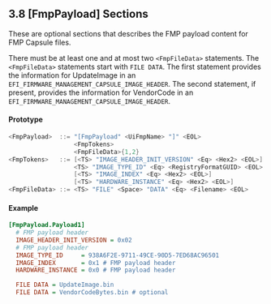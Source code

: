 <!--- @file
  3.8 [FmpPayload] Sections

  Copyright (c) 2006-2017, Intel Corporation. All rights reserved.<BR>

  Redistribution and use in source (original document form) and 'compiled'
  forms (converted to PDF, epub, HTML and other formats) with or without
  modification, are permitted provided that the following conditions are met:

  1) Redistributions of source code (original document form) must retain the
     above copyright notice, this list of conditions and the following
     disclaimer as the first lines of this file unmodified.

  2) Redistributions in compiled form (transformed to other DTDs, converted to
     PDF, epub, HTML and other formats) must reproduce the above copyright
     notice, this list of conditions and the following disclaimer in the
     documentation and/or other materials provided with the distribution.

  THIS DOCUMENTATION IS PROVIDED BY TIANOCORE PROJECT "AS IS" AND ANY EXPRESS OR
  IMPLIED WARRANTIES, INCLUDING, BUT NOT LIMITED TO, THE IMPLIED WARRANTIES OF
  MERCHANTABILITY AND FITNESS FOR A PARTICULAR PURPOSE ARE DISCLAIMED. IN NO
  EVENT SHALL TIANOCORE PROJECT  BE LIABLE FOR ANY DIRECT, INDIRECT, INCIDENTAL,
  SPECIAL, EXEMPLARY, OR CONSEQUENTIAL DAMAGES (INCLUDING, BUT NOT LIMITED TO,
  PROCUREMENT OF SUBSTITUTE GOODS OR SERVICES; LOSS OF USE, DATA, OR PROFITS;
  OR BUSINESS INTERRUPTION) HOWEVER CAUSED AND ON ANY THEORY OF LIABILITY,
  WHETHER IN CONTRACT, STRICT LIABILITY, OR TORT (INCLUDING NEGLIGENCE OR
  OTHERWISE) ARISING IN ANY WAY OUT OF THE USE OF THIS DOCUMENTATION, EVEN IF
  ADVISED OF THE POSSIBILITY OF SUCH DAMAGE.

-->

## 3.8 [FmpPayload] Sections

These are optional sections that describes the FMP payload content for FMP
Capsule files.

There must be at least one and at most two `<FmpFileData>` statements.  The
`<FmpFileData>` statements start with `FILE DATA`.  The first <FmpFileData>
statement provides the information for UpdateImage in an
`EFI_FIRMWARE_MANAGEMENT_CAPSULE_IMAGE_HEADER`.  The second <FmpFileData>
statement, if present, provides the information for VendorCode in an
`EFI_FIRMWARE_MANAGEMENT_CAPSULE_IMAGE_HEADER`.

#### Prototype

```c
<FmpPayload>  ::= "[FmpPayload" <UiFmpName> "]" <EOL>
                  <FmpTokens>
                  <FmpFileData>{1,2}
<FmpTokens>   ::= [<TS> "IMAGE_HEADER_INIT_VERSION" <Eq> <Hex2> <EOL>]
                  <TS> "IMAGE_TYPE_ID" <Eq> <RegistryFormatGUID> <EOL>
                  [<TS> "IMAGE_INDEX" <Eq> <Hex2> <EOL>]
                  [<TS> "HARDWARE_INSTANCE" <Eq> <Hex2> <EOL>]
<FmpFileData> ::= <TS> "FILE" <Space> "DATA" <Eq> <Filename> <EOL>
```

#### Example

```ini
[FmpPayload.Payload1]
  # FMP payload header
  IMAGE_HEADER_INIT_VERSION = 0x02
  # FMP payload header
  IMAGE_TYPE_ID     = 938A6F2E-9711-49CE-90D5-7ED68AC96501
  IMAGE_INDEX       = 0x1 # FMP payload header
  HARDWARE_INSTANCE = 0x0 # FMP payload header

  FILE DATA = UpdateImage.bin
  FILE DATA = VendorCodeBytes.bin # optional
```
